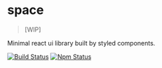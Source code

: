 # space
> [WIP]

Minimal react ui library built by styled components.

[![Build Status](https://travis-ci.org/shaminmeerankutty/space.svg?branch=master)](https://travis-ci.org/shaminmeerankutty/space) [![Npm Status](https://img.shields.io/badge/npm-v1.0.0-blue.svg)](http://npmjs.com/package/react-space-kit)
